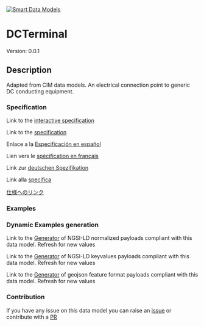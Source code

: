 [![Smart Data Models](https://smartdatamodels.org/wp-content/uploads/2022/01/SmartDataModels_logo.png "Logo")](https://smartdatamodels.org)
# DCTerminal
Version: 0.0.1

## Description 

Adapted from CIM data models. An electrical connection point to generic DC conducting equipment.
### Specification

Link to the [interactive specification](https://swagger.lab.fiware.org/?url=https://smart-data-models.github.io/dataModel.EnergyCIM/DCTerminal/swagger.yaml)

Link to the [specification](https://github.com/smart-data-models/dataModel.EnergyCIM/blob/master/DCTerminal/doc/spec.md)

Enlace a la [Especificación en español](https://github.com/smart-data-models/dataModel.EnergyCIM/blob/master/DCTerminal/doc/spec_ES.md)

Lien vers le [spécification en français](https://github.com/smart-data-models/dataModel.EnergyCIM/blob/master/DCTerminal/doc/spec_FR.md)

Link zur [deutschen Spezifikation](https://github.com/smart-data-models/dataModel.EnergyCIM/blob/master/DCTerminal/doc/spec_DE.md)

Link alla [specifica](https://github.com/smart-data-models/dataModel.EnergyCIM/blob/master/DCTerminal/doc/spec_IT.md)

[仕様へのリンク](https://github.com/smart-data-models/dataModel.EnergyCIM/blob/master/DCTerminal/doc/spec_JA.md)
### Examples
### Dynamic Examples generation

Link to the [Generator](https://smartdatamodels.org/extra/ngsi-ld_generator.php?schemaUrl=https://raw.githubusercontent.com/smart-data-models/dataModel.EnergyCIM/master/DCTerminal/schema.json&email=info@smartdatamodels.org) of NGSI-LD normalized payloads compliant with this data model. Refresh for new values

Link to the [Generator](https://smartdatamodels.org/extra/ngsi-ld_generator_keyvalues.php?schemaUrl=https://raw.githubusercontent.com/smart-data-models/dataModel.EnergyCIM/master/DCTerminal/schema.json&email=info@smartdatamodels.org) of NGSI-LD keyvalues payloads compliant with this data model. Refresh for new values

Link to the [Generator](https://smartdatamodels.org/extra/geojson_features_generator.php?schemaUrl=https://raw.githubusercontent.com/smart-data-models/dataModel.EnergyCIM/master/DCTerminal/schema.json&email=info@smartdatamodels.org) of geojson feature format payloads compliant with this data model. Refresh for new values
### Contribution

 If you have any issue on this data model you can raise an [issue](https://github.com/smart-data-models/dataModel.EnergyCIM/issues)  or contribute with a [PR](https://github.com/smart-data-models/dataModel.EnergyCIM/pulls)